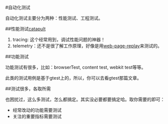 #自动化测试

自动化测试主要分为两种：性能测试、工程测试。

##性能测试[catapult](https://github.com/catapult-project/catapult)

1. tracing: 这个经常用到，调试性能问题的神器！
2. telemetry：还不是很了解工作原理，好像是用[web-page-replay](https://github.com/chromium/web-page-replay)来测试的。


##功能测试

功能测试有很多，比如：browserTest, content test, webkit test等等。

此类的测试用例是基于gtest上的，所以，你可以去看gtest那篇文章。


##测试很多，各取所需

也困扰过，这么多测试，怎么都搞定。其实没必要都要搞定哈。取你需要的即可：

- 经常改动的功能需要测试
- 关注的重要指标需要测试